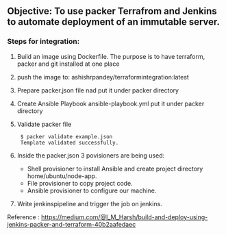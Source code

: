 ## Objective: To use packer Terrafrom and Jenkins to automate deployment of an immutable server.


### Steps for integration:
1. Build an image using Dockerfile.
	The purpose is to have terraform, packer and git installed at one place

2. push the image to:  ashishrpandey/terraformintegration:latest

3. Prepare packer.json file nad put it under packer directory

4.  Create Ansible Playbook ansible-playbook.yml put it under packer directory 
 
5. Validate packer file

		$ packer validate example.json
		Template validated successfully.

6. Inside the packer.json 3 povisioners are being used:

	- Shell provisioner to install Ansible and create project directory home/ubuntu/node-app.
	- File provisioner to copy project code.
	- Ansible provisioner to configure our machine.

7. Write jenkinspipeline and trigger the job on jenkins.


Reference :
https://medium.com/@I_M_Harsh/build-and-deploy-using-jenkins-packer-and-terraform-40b2aafedaec
